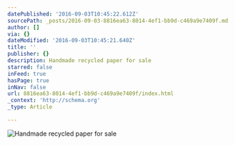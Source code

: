 ```yaml
---
datePublished: '2016-09-03T10:45:22.612Z'
sourcePath: _posts/2016-09-03-8816ea63-8014-4ef1-bb9d-c469a9e7409f.md
author: []
via: {}
dateModified: '2016-09-03T10:45:21.640Z'
title: ''
publisher: {}
description: Handmade recycled paper for sale
starred: false
inFeed: true
hasPage: true
inNav: false
url: 8816ea63-8014-4ef1-bb9d-c469a9e7409f/index.html
_context: 'http://schema.org'
_type: Article

---
```

![Handmade recycled paper for sale](https://the-grid-user-content.s3-us-west-2.amazonaws.com/2c505811-ef47-4741-b94e-6e55aa2e8018.jpg)